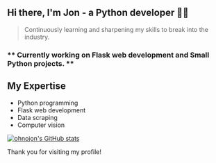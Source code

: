 ## Hi there, I'm Jon - a Python developer 👨‍💻
> Continuously learning and sharpening my skills to break into the industry.

### ** Currently working on Flask web development and Small Python projects. **

## My Expertise

- Python programming
- Flask web development
- Data scraping
- Computer vision


[![ohnojon's GitHub stats](https://github-readme-stats.vercel.app/api?username=ohnojon&show_icons=true&theme=radical)](https://github.com/ohnojon)

Thank you for visiting my profile!
<!---
ohnojon/ohnojon is a ✨ special ✨ repository because its `README.md` (this file) appears on your GitHub profile.
You can click the Preview link to take a look at your changes.
--->
